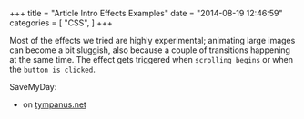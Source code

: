 +++
title = "Article Intro Effects Examples"
date = "2014-08-19 12:46:59"
categories = [
    "CSS",
]
+++

Most of the effects we tried are highly experimental; animating large images can become a bit sluggish, also because a couple of transitions happening at the same time. The effect gets triggered when `scrolling begins`  or when the `button is clicked`.

<!--more-->

SaveMyDay:

*   on [tympanus.net]( http://tympanus.net/codrops/2014/05/22/inspiration-for-article-intro-effects/)